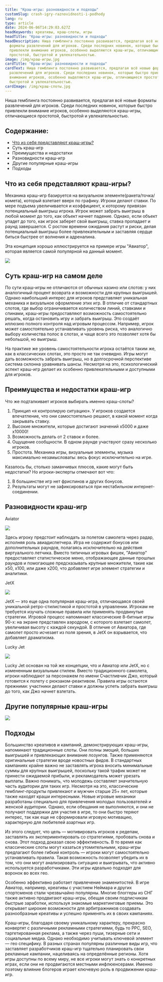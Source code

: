 ```yaml
---
title: "Краш-игры: разновидности и подходы"
customSlug: crash-igry-raznovidnosti-i-podhody
lang: ru
type: article
date: 2024-06-06T14:29:03.627Z
headKeywords: креативы, краш-слоты, игры
headTitle: "Краш-игры: разновидности и подходы"
headDescription: Ниша гемблинга постоянно развивается, предлагая всё новые
  форматы развлечений для игроков. Среди последних новинок, которые быстро
  привлекли внимание игроков, особенно выделяются краш-игры, отличающиеся
  простотой, быстротой и увлекательностью.
image: /img/краш-игры.jpg
cardTitle: "Краш-игры: разновидности и подходы"
cardText: Ниша гемблинга постоянно развивается, предлагая всё новые форматы
  развлечений для игроков. Среди последних новинок, которые быстро привлекли
  внимание игроков, особенно выделяются краш-игры, отличающиеся простотой,
  быстротой и увлекательностью.
cardImage: /img/краш-слоты.jpg
---
```

Ниша гемблинга постоянно развивается, предлагая всё новые форматы развлечений для игроков. Среди последних новинок, которые быстро привлекли внимание игроков, особенно выделяются краш-игры, отличающиеся простотой, быстротой и увлекательностью.

## Содержание:

* [Что из себя представляют краш-игры?](#Что-из-себя-представляют-краш-игры)
* Суть краш-игр
* Преимущества и недостатки
* Разновидности краш-игр
* Другие популярные краш-игры
* Подходы

## Что из себя представляют краш-игры?

Механика краш-игр базируется на визуальном элементе(ракета/точка/комета), который взлетает вверх по графику. Игроки делают ставки. По мере подъема увеличивается и коэффициент, к которому привязан потенциальный выигрыш игрока. Игрок может забрать выигрыш в любой момент до того, как объект начнет падение. Однако, если объект упадет до того, как игрок заберет свой выигрыш, ставка пропадает и раунд завершается. С ростом времени ожидания растут и риски, делая потенциальный выигрыш более привлекательным и заставляя сердце биться быстрее от волнения и адреналина.

Эта концепция хорошо иллюстрируется на примере игры "Авиатор", которая является самой популярной на данный момент.

![](https://lh7-us.googleusercontent.com/docsz/AD_4nXfr7DufWrEOsT51ByaoMK_S6MzhDjOZ3K85AQ7ENy_Dmom94Qc7A3eOOKF-dlQAltsXwKGnan55kKAMacPHu2HDhlHLh1g8BmOT2VJtsBjbRXam3pc1NdoRawmqJRKizVnfKKPl6UzvY1ATJ_YRVg?key=ukbdjwH76RC_mz5rg1urGQ)

## Суть краш-игр на самом деле 

По сути краш-игры не отличаются от обычных казино или слотов: у них аналогичный процент возврата и возможности для крупных выигрышей. Однако наибольший интерес для игроков представляет уникальная механика и визуальное оформление этих игр. В отличие от стандартных слотов, где выбор ограничивается количеством линий, ставками и спинами, краш-игры предоставляют возможность самостоятельно решать, когда остановить игру и забрать выигрыш. Это создаёт иллюзию полного контроля над игровым процессом. Например, игрок может самостоятельно устанавливать уровень риска, что аналогично выбору количества полос в слотах, и чаще всего это позволяет хотя бы небольшой, но выигрыш.

На практике же уровень самостоятельности игрока остаётся таким же, как в классических слотах, это просто не так очевидно. Игры могут дать возможность забрать выигрыш, но в долгосрочной перспективе система склонна уравнивать шансы. Несмотря на это, психологический аспект краш-игр делает их особенно привлекательными и доступными для игроков.

## Преимущества и недостатки краш-игр

Что же подталкивает игроков выбирать именно краш-слоты?

1. Принцип «я контролирую ситуацию». У игроков создается впечатление, что они самостоятельно решают, в какой момент когда закрывать ставку.
2. Высокие множители, которые достигают значений х5000 и даже х10000!
3. Возможность делать от 2 ставок и более.
4. Ощущение сообщности. В одном раунде участвуют сразу несколько игроков.
5. Простота. Механика игры, визуальные элементы, музыка максимально незамысловаты: весь фокус исключительно на игре.

Казалось бы, столько заманчивых плюсов, какие могут быть недостатки? Но игроки-эксперты отмечают вот что:

1. В большинстве игр нет фриспинов и других бонусов.
2. Результаты могут не зафиксироваться при нестабильном интернет-соединении.

## Разновидности краш-игр

Aviator

![](https://lh7-us.googleusercontent.com/docsz/AD_4nXcLENybUrS9X1kxoTmFYefo2tEsKMIg9anQDWYd82ICEWziwHRGjIYSfzmMjrqI3pm9_6xQ6XveCuSu00UNua68pe6_SQX2sq_OjbDf8q0vT9F03ArTpsccVSLREuVZh5pJ4igURyAn50oU5D2ucg?key=ukbdjwH76RC_mz5rg1urGQ)

Здесь игроку предстоит наблюдать за полетом самолета через радар, исполняя роль авиадиспетчера. Игра не содержит бонусов или дополнительных раундов, полагаясь исключительно на действия виртуального летчика. Вместо типичных игровых фишек, "Авиатор" предоставляет статистическое меню, отображающее данные прошлых раундов и помогающее предсказывать крупные множители, такие как x50, x100, или даже x200, что добавляет игре элемент стратегии и аналитики.

JetX

![](https://lh7-us.googleusercontent.com/docsz/AD_4nXdfki_JNhgLxEdXu5_xGOhuXN39raaimM-qopbowiHMshsrYuV3kDpLg3GPuncACr0FUa33CURekZbnUTiWkS0XT6B-WCHxBfuqEvKYIhobeAESpNB1Bce3cX387bW09Wl3eNc2XzRzthZgm01FGA?key=ukbdjwH76RC_mz5rg1urGQ)

JetX — это еще одна популярная краш-игра, отличающаяся своей уникальной ретро-стилистикой и простотой в управлении. Игрокам не требуется изучать сложные правила или применять продвинутые стратегии. Игровой процесс напоминает классические 8-битные игры 90-х: на экране представлен аэродром, с которого взлетает самолет, увеличивая высоту с каждой секундой. В отличие от Авиатора, где самолет просто исчезает из поля зрения, в JetX он взрывается, что добавляет драматизма.

Lucky Jet

![](https://lh7-us.googleusercontent.com/docsz/AD_4nXfvS6VJLY9PHLjRnHalaGkeT1v7917dTMTuOfQtV_uJJezVWocSrEkWrOYUS6BD1jK4aOrKxmnZqo5KJJgbMQaMfl7UoAp0c9Lr2nhAig2HHk5EAQxytn38YX_G32QdrFax9Y2vW9MOjuk8xF2Maw?key=ukbdjwH76RC_mz5rg1urGQ)

Lucky Jet основан на той же концепции, что и Авиатор или JetX, но с измененным визуальным стилем. Вместо традиционного самолета, игроки наблюдают за персонажем по имени Счастливчик Джо, который готовится к полету с рюкзаком-реактивом. Правила игры остаются прежними: участники делают ставки и должны успеть забрать выигрыш до того, как Джо начнет взлетать.

## Другие популярные краш-игры

![](/img/таблица.jpg)

## Подходы 

Большинство креативов и кампаний, демонстрирующих краш-игры, напоминают традиционные слоты. Они полны эмоций, больших выигрышей и привлекающих внимание лозунгов. Также применяются оригинальные стратегии вроде новостных фидов. В стандартных кампаниях крайне важно не заставлять игрока вносить минимальные суммы для крупных выигрышей, поскольку такой трафик может не принести ожидаемой прибыли, и рекламодатель может урезать выплаты. Важно понимать, что молодежь составляет значительную часть аудитории для таких игр. Несмотря на это, классические гемблинг-продукты привлекают и мужчин старше 25+ лет, которые также находят краши интересными. Новые игровые механики разработаны специально для привлечения молодых пользователей и женской аудитории. Однако, если обещания не выполняются, и они не получают поддержки для участия в игре, то они быстро теряют интерес, так как еще не сформировали игровую мотивацию, характерную для любителей азартных игр.

Из этого следует, что цель — мотивировать игроков к редепам, заставлять их экспериментировать со стратегиями, пробовать снова и снова. Этот подход доказал свою эффективность. В то время как классические слоты могут казаться утомительными, краш-игры предлагают более гибкий контроль — игроки могут самостоятельно устанавливать правила. Такая возможность позволяет убедить их в том, что они могут анализировать ситуацию и выигрывать, что активно используется разработчиками. Эти игры идеально подходят для воронок во всех гео.

Особенно эффективно работает привлечение знаменитостей. В игре Авиатор, например, креативы с участием Неймара и других спортсменов стали чрезвычайно популярны. Многие блоггеры из СНГ также активно продвигают краш-игры, обещая своим подписчикам быстрые заработки, используя знакомые маркетинговые приемы. Это открывает широкие возможности для арбитражников создавать разнообразные креативы и успешно применять их в своих кампаниях.

Краш-игры, благодаря своему уникальному характеру, прекрасно конвертят с различными рекламными стратегиями, будь то PPC, SEO, таргетированная реклама, а также через пуши, тизерные сети и социальные медиа. Однако необходимо учитывать ключевой элемент — гео специфику. В разных странах популярны различные виды игр, что заставляет разработчиков краш-игр тщательно планировать свои рекламные кампании, нацеливаясь на определённые регионы. Хотя игры доступны по всему миру, не все игроки могут знать о конкретных играх, если они не продвигаются местными инфлюенсерами. Именно поэтому влияние блогеров играет ключевую роль в продвижении краш-игр.